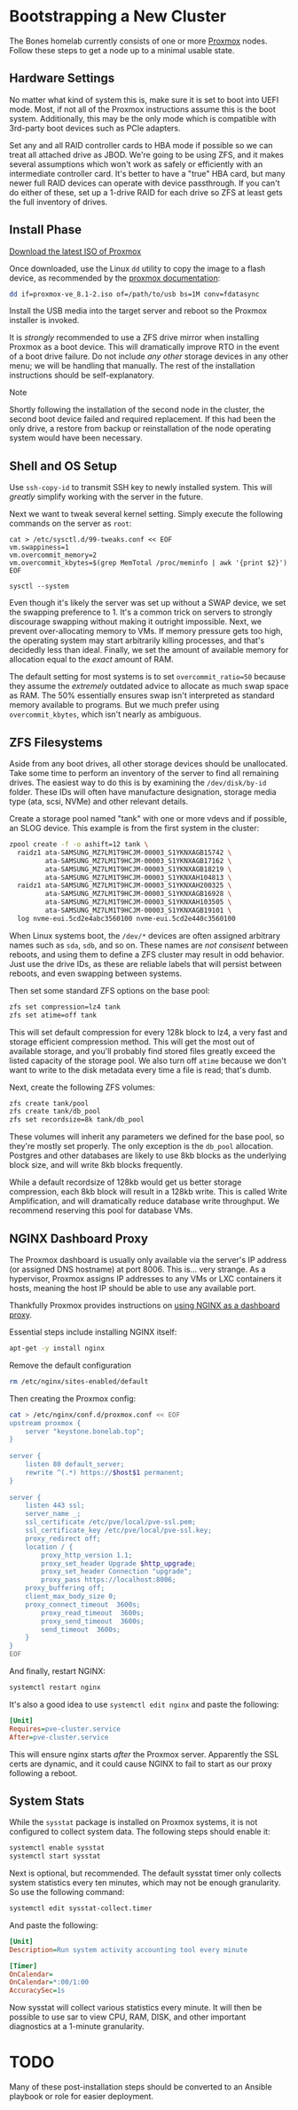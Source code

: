 # Bootstrapping a New Cluster

The Bones homelab currently consists of one or more [Proxmox](https://proxmox.com/en/) nodes. Follow these steps to get a node up to a minimal usable state.

## Hardware Settings

No matter what kind of system this is, make sure it is set to boot into UEFI mode. Most, if not all of the Proxmox instructions assume this is the boot system. Additionally, this may be the only mode which is compatible with 3rd-party boot devices such as PCIe adapters.

Set any and all RAID controller cards to HBA mode if possible so we can treat all attached drive as JBOD. We're going to be using ZFS, and it makes several assumptions which won't work as safely or efficiently with an intermediate controller card. It's better to have a "true" HBA card, but many newer full RAID devices can operate with device passthrough. If you can't do either of these, set up a 1-drive RAID for each drive so ZFS at least gets the full inventory of drives.

## Install Phase

[Download the latest ISO of Proxmox](https://proxmox.com/en/downloads/proxmox-virtual-environment/iso)

Once downloaded, use the Linux `dd` utility to copy the image to a flash device, as recommended by the [proxmox documentation](https://pve.proxmox.com/wiki/Prepare_Installation_Media):

```bash
dd if=proxmox-ve_8.1-2.iso of=/path/to/usb bs=1M conv=fdatasync
```

Install the USB media into the target server and reboot so the Proxmox installer is invoked.

It is _strongly_ recommended to use a ZFS drive mirror when installing Proxmox as a boot device. This will dramatically improve RTO in the event of a boot drive failure. Do not include _any other_ storage devices in any other menu; we will be handling that manually. The rest of the installation instructions should be self-explanatory.

> [!NOTE]
> Shortly following the installation of the second node in the cluster, the second boot device failed and required replacement. If this had been the only drive, a restore from backup or reinstallation of the node operating system would have been necessary.

## Shell and OS Setup

Use `ssh-copy-id` to transmit SSH key to newly installed system. This will _greatly_ simplify working with the server in the future.

Next we want to tweak several kernel setting. Simply execute the following commands on the server as `root`:

```
cat > /etc/sysctl.d/99-tweaks.conf << EOF
vm.swappiness=1
vm.overcommit_memory=2
vm.overcommit_kbytes=$(grep MemTotal /proc/meminfo | awk '{print $2}')
EOF

sysctl --system
```

Even though it's likely the server was set up without a SWAP device, we set the swapping preference to 1. It's a common trick on servers to strongly discourage swapping without making it outright impossible. Next, we prevent over-allocating memory to VMs. If memory pressure gets too high, the operating system may start arbitrarily killing processes, and that's decidedly less than ideal. Finally, we set the amount of available memory for allocation equal to the _exact_ amount of RAM.

The default setting for most systems is to set `overcommit_ratio=50` because they assume the _extremely_ outdated advice to allocate as much swap space as RAM. The 50% essentially ensures swap isn't interpreted as standard memory available to programs. But we much prefer using `overcommit_kbytes`, which isn't nearly as ambiguous.

## ZFS Filesystems

Aside from any boot drives, all other storage devices should be unallocated. Take some time to perform an inventory of the server to find all remaining drives. The easiest way to do this is by examining the `/dev/disk/by-id` folder. These IDs will often have manufacture designation, storage media type (ata, scsi, NVMe) and other relevant details.

Create a storage pool named "tank" with one or more vdevs and if possible, an SLOG device. This example is from the first system in the cluster:

```bash
zpool create -f -o ashift=12 tank \
  raidz1 ata-SAMSUNG_MZ7LM1T9HCJM-00003_S1YKNXAGB15742 \
         ata-SAMSUNG_MZ7LM1T9HCJM-00003_S1YKNXAGB17162 \
         ata-SAMSUNG_MZ7LM1T9HCJM-00003_S1YKNXAGB18219 \
         ata-SAMSUNG_MZ7LM1T9HCJM-00003_S1YKNXAH104813 \
  raidz1 ata-SAMSUNG_MZ7LM1T9HCJM-00003_S1YKNXAH200325 \
         ata-SAMSUNG_MZ7LM1T9HCJM-00003_S1YKNXAGB16928 \
         ata-SAMSUNG_MZ7LM1T9HCJM-00003_S1YKNXAH103505 \
         ata-SAMSUNG_MZ7LM1T9HCJM-00003_S1YKNXAGB19101 \
  log nvme-eui.5cd2e4abc3560100 nvme-eui.5cd2e440c3560100
```

When Linux systems boot, the `/dev/*` devices are often assigned arbitrary names such as `sda`, `sdb`, and so on. These names are _not consisent_ between reboots, and using them to define a ZFS cluster may result in odd behavior. Just use the drive IDs, as these are reliable labels that will persist between reboots, and even swapping between systems.

Then set some standard ZFS options on the base pool:

```bash
zfs set compression=lz4 tank
zfs set atime=off tank
```

This will set default compression for every 128k block to lz4, a very fast and storage efficient compression method. This will get the most out of available storage, and you'll probably find stored files greatly exceed the listed capacity of the storage pool. We also turn off `atime` because we don't want to write to the disk metadata every time a file is read; that's dumb.

Next, create the following ZFS volumes:

```bash
zfs create tank/pool
zfs create tank/db_pool
zfs set recordsize=8k tank/db_pool
```

These volumes will inherit any parameters we defined for the base pool, so they're mostly set properly. The only exception is the `db_pool` allocation. Postgres and other databases are likely to use 8kb blocks as the underlying block size, and will write 8kb blocks frequently. 

While a default recordsize of 128kb would get us better storage compression, each 8kb block will result in a 128kb write. This is called Write Amplification, and will dramatically reduce database write throughput. We recommend reserving this pool for database VMs.

## NGINX Dashboard Proxy

The Proxmox dashboard is usually only available via the server's IP address (or assigned DNS hostname) at port 8006. This is... very strange. As a hypervisor, Proxmox assigns IP addresses to any VMs or LXC containers it hosts, meaning the host IP should be able to use any available port.

Thankfully Proxmox provides instructions on [using NGINX as a dashboard proxy](https://pve.proxmox.com/wiki/Web_Interface_Via_Nginx_Proxy). 

Essential steps include installing NGINX itself:

```bash
apt-get -y install nginx
```

Remove the default configuration

```bash
rm /etc/nginx/sites-enabled/default
```

Then creating the Proxmox config:

```bash
cat > /etc/nginx/conf.d/proxmox.conf << EOF
upstream proxmox {
    server "keystone.bonelab.top";
}
 
server {
    listen 80 default_server;
    rewrite ^(.*) https://$host$1 permanent;
}
 
server {
    listen 443 ssl;
    server_name _;
    ssl_certificate /etc/pve/local/pve-ssl.pem;
    ssl_certificate_key /etc/pve/local/pve-ssl.key;
    proxy_redirect off;
    location / {
        proxy_http_version 1.1;
        proxy_set_header Upgrade $http_upgrade;
        proxy_set_header Connection "upgrade"; 
        proxy_pass https://localhost:8006;
	proxy_buffering off;
	client_max_body_size 0;
	proxy_connect_timeout  3600s;
        proxy_read_timeout  3600s;
        proxy_send_timeout  3600s;
        send_timeout  3600s;
    }
}
EOF
```

And finally, restart NGINX:

```bash
systemctl restart nginx
```

It's also a good idea to use `systemctl edit nginx` and paste the following:

```ini
[Unit]
Requires=pve-cluster.service
After=pve-cluster.service
```

This will ensure nginx starts _after_ the Proxmox server. Apparently the SSL certs are dynamic, and it could cause NGINX to fail to start as our proxy following a reboot.

## System Stats

While the `sysstat` package is installed on Proxmox systems, it is not configured to collect system data. The following steps should enable it:

```bash
systemctl enable sysstat
systemctl start sysstat
```

Next is optional, but recommended. The default sysstat timer only collects system statistics every ten minutes, which may not be enough granularity. So use the following command:

```bash
systemctl edit sysstat-collect.timer
```

And paste the following:

```ini
[Unit]
Description=Run system activity accounting tool every minute

[Timer]
OnCalendar=
OnCalendar=*:00/1:00
AccuracySec=1s
```

Now sysstat will collect various statistics every minute. It will then be possible to use sar to view CPU, RAM, DISK, and other important diagnostics at a 1-minute granularity.


# TODO

Many of these post-installation steps should be converted to an Ansible playbook or role for easier deployment.
